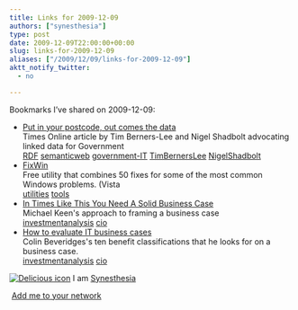```yaml
---
title: Links for 2009-12-09
authors: ["synesthesia"]
type: post
date: 2009-12-09T22:00:00+00:00
slug: links-for-2009-12-09 
aliases: ["/2009/12/09/links-for-2009-12-09"]
aktt_notify_twitter:
  - no

---
```

Bookmarks I&#8217;ve shared on 2009-12-09:

  * [Put in your postcode, out comes the data][1]  
    Times Online article by Tim Berners-Lee and Nigel Shadbolt advocating linked data for Government  
    [RDF][2] [semanticweb][3] [government-IT][4] [TimBernersLee][5] [NigelShadbolt][6] 
  * [FixWin][7]  
    Free utility that combines 50 fixes for some of the most common Windows problems. (Vista  
    [utilities][8] [tools][9] 
  * [In Times Like This You Need A Solid Business Case][10]  
    Michael Keen's approach to framing a business case  
    [investmentanalysis][11] [cio][12] 
  * [How to evaluate IT business cases][13]  
    Colin Beveridges's ten benefit classifications that he looks for on a business case.  
    [investmentanalysis][11] [cio][12] 

<p class="deliciouslink">
  <a href="https://del.icio.us/synesthesia" title="See all my bookmarks on del.icio.us"><img src="https://www.synesthesia.co.uk/images/deliciousicon.jpg" alt="Delicious icon" /></a>&nbsp;I am <a href="https://del.icio.us/synesthesia" title="See all my bookmarks on del.icio.us">Synesthesia</a>
</p>

<p class="deliciouslink">
  <a href="https://del.icio.us/network?add=synesthesia" title="Add me to your del.icio.us network"><img src="https://www.synesthesia.co.uk/images/add.gif" alt="" /></a>&nbsp;<a href="https://del.icio.us/network?add=synesthesia" title="Add me to your del.icio.us network">Add me to your network</a>
</p>

 [1]: https://www.timesonline.co.uk/tol/comment/columnists/guest_contributors/article6920761.ece
 [2]: https://delicious.com/synesthesia/RDF
 [3]: https://delicious.com/synesthesia/semanticweb
 [4]: https://delicious.com/synesthesia/government-IT
 [5]: https://delicious.com/synesthesia/TimBernersLee
 [6]: https://delicious.com/synesthesia/NigelShadbolt
 [7]: https://www.online-tech-tips.com/windows-7/troubleshoot-windows-7-errors
 [8]: https://delicious.com/synesthesia/utilities
 [9]: https://delicious.com/synesthesia/tools
 [10]: https://www.dabcc.com/article.aspx?id=10233
 [11]: https://delicious.com/synesthesia/investmentanalysis
 [12]: https://delicious.com/synesthesia/cio
 [13]: https://www.colin-beveridge.com/index.php/how-to-evaluate-it-business-cases